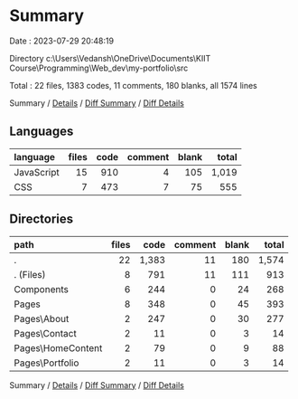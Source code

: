 # Summary

Date : 2023-07-29 20:48:19

Directory c:\\Users\\Vedansh\\OneDrive\\Documents\\KIIT Course\\Programming\\Web_dev\\my-portfolio\\src

Total : 22 files,  1383 codes, 11 comments, 180 blanks, all 1574 lines

Summary / [Details](details.md) / [Diff Summary](diff.md) / [Diff Details](diff-details.md)

## Languages
| language | files | code | comment | blank | total |
| :--- | ---: | ---: | ---: | ---: | ---: |
| JavaScript | 15 | 910 | 4 | 105 | 1,019 |
| CSS | 7 | 473 | 7 | 75 | 555 |

## Directories
| path | files | code | comment | blank | total |
| :--- | ---: | ---: | ---: | ---: | ---: |
| . | 22 | 1,383 | 11 | 180 | 1,574 |
| . (Files) | 8 | 791 | 11 | 111 | 913 |
| Components | 6 | 244 | 0 | 24 | 268 |
| Pages | 8 | 348 | 0 | 45 | 393 |
| Pages\\About | 2 | 247 | 0 | 30 | 277 |
| Pages\\Contact | 2 | 11 | 0 | 3 | 14 |
| Pages\\HomeContent | 2 | 79 | 0 | 9 | 88 |
| Pages\\Portfolio | 2 | 11 | 0 | 3 | 14 |

Summary / [Details](details.md) / [Diff Summary](diff.md) / [Diff Details](diff-details.md)